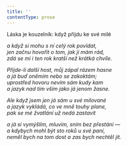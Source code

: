 ```yaml
---
title: ''
contentType: prose
---
```


Láska je kouzelník: když přijdu ke své milé

_a když si mohu s ní celý rok povídat,  
jen začnu hovořit o tom, jak ji mám rád,  
zdá se mi i ten rok kratší než krátká chvíle._

_Přijde-li další host, můj zápal rázem hasne  
a já buď oněmím nebo se zakoktám;  
uprostřed hovoru nevím sám kudy kam  
a jazyk nad tím vším jako já jenom žasne._

_Ale když jsem jen já sám u své milované  
a jazyk vykládá, co ve mně touhy plane,  
pak se mé žvatlání už nedá zastavit_

_a já si vymýšlím, mluvím, sním bez přestání —  
a kdybych mohl být sto roků u své paní,  
neměl bych na tom dost a zas bych nechtěl jít._
